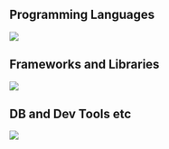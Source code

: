 ## Programming Languages
![](https://skillicons.dev/icons?i=html,css,sass,js,typescript,python,php)
## Frameworks and Libraries
![](https://skillicons.dev/icons?i=react,next,vue,nuxt,nodejs,express)
## DB and Dev Tools etc
![](https://skillicons.dev/icons?i=mysql,firebase,mongodb,git,github)
<!--
**eyesoftw/eyesoftw** is a ✨ _special_ ✨ repository because its `README.md` (this file) appears on your GitHub profile.

Here are some ideas to get you started:

- 🔭 I’m currently working on ...
- 🌱 I’m currently learning ...
- 👯 I’m looking to collaborate on ...
- 🤔 I’m looking for help with ...
- 💬 Ask me about ...
- 📫 How to reach me: ...
- 😄 Pronouns: ...
- ⚡ Fun fact: ...
-->
